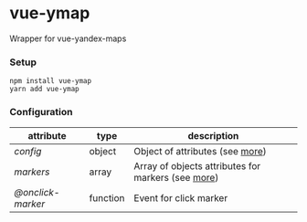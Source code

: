 # vue-ymap

Wrapper for vue-yandex-maps

### Setup
```
npm install vue-ymap
yarn add vue-ymap
```

### Configuration

| **attribute**     | **type** | **description**                                                                                                   |
|-------------------|----------|-------------------------------------------------------------------------------------------------------------------|
| _config_          | object   | Object of attributes (see [more](https://vue-yandex-maps.github.io/guide/Map.html#attributes))                    |
| _markers_         | array    | Array of objects attributes for markers (see [more](https://vue-yandex-maps.github.io/guide/Map.html#attributes)) |
| _@onclick-marker_ | function | Event for click marker                                                                                            |